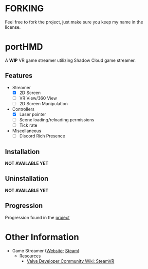 # FORKING
Feel free to fork the project, just make sure you keep my name in the license.

# portHMD 

A **WIP** VR game streamer utilizing Shadow Cloud game streamer.

## Features
- Streamer
  - [x] 2D Screen
  - [ ] VR View/360 View
  - [ ] 2D Screen Manipulation
- Controllers
  - [x] Laser pointer
  - [ ] Scene loading/reloading permissions
  - [ ] Tick rate
- Miscellaneous
  - [ ] Discord Rich Presence

## Installation
**NOT AVAILABLE YET**

## Uninstallation
**NOT AVAILABLE YET**

## Progression
Progression found in the [project](https://github.com/users/jacoblontoc/projects/2)

# Other Information
- Game Streamer ([Website](http://h3vr.com/); [Steam](https://store.steampowered.com/app/450540/Hot_Dogs_Horseshoes__Hand_Grenades/))   
  - Resources  
    - [Valve Developer Community Wiki: SteamVR](https://developer.valvesoftware.com/wiki/SteamVR)  
